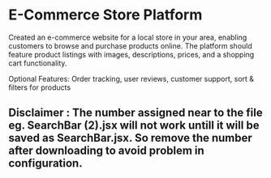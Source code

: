 # E-Commerce Store Platform
Created an e-commerce website for a local store in your area, enabling customers to browse and purchase products online. The platform should feature product listings with images, descriptions, prices, and a shopping cart functionality.

Optional Features: Order tracking, user reviews, customer support, sort & filters for products

## Disclaimer : The number assigned near to the file eg. SearchBar (2).jsx will not work untill it will be saved as SearchBar.jsx. So remove the number after downloading to avoid problem in configuration. 
